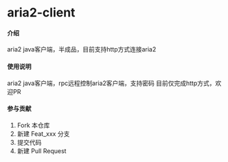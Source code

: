 # aria2-client

#### 介绍
aria2 java客户端，半成品，目前支持http方式连接aria2


#### 使用说明

aria2 java客户端，rpc远程控制aria2客户端，支持密码
目前仅完成http方式，欢迎PR

#### 参与贡献

1.  Fork 本仓库
2.  新建 Feat_xxx 分支
3.  提交代码
4.  新建 Pull Request

